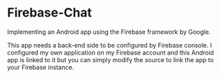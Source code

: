 # Firebase-Chat
Implementing an Android app using the Firebase framework by Google.

This app needs a back-end side to be configured by Firebase console. I configured my own application on my Firebase account and this Android app is linked to it but you can simply modify the source to link the app to your Firebase instance.
